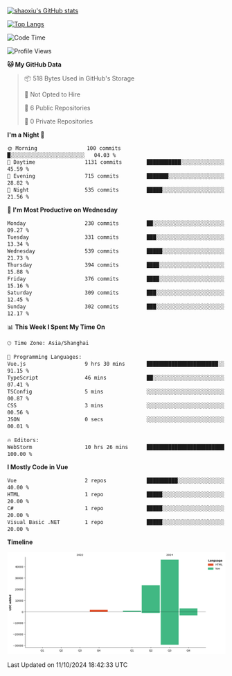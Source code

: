 [![shaoxiu's GitHub stats](https://github-readme-stats.vercel.app/api?username=shaoxiu&count_private=true&show_icons=true)](https://github.com/anuraghazra/github-readme-stats)

[![Top Langs](https://github-readme-stats.vercel.app/api/top-langs/?username=shaoxiu&layout=compact)](https://github.com/anuraghazra/github-readme-stats)


<!--START_SECTION:waka-->
![Code Time](http://img.shields.io/badge/Code%20Time-96%20hrs%2016%20mins-blue)

![Profile Views](http://img.shields.io/badge/Profile%20Views-2-blue)

**🐱 My GitHub Data** 

> 📦 518 Bytes Used in GitHub's Storage 
 > 
> 🚫 Not Opted to Hire
 > 
> 📜 6 Public Repositories 
 > 
> 🔑 0 Private Repositories 
 > 
**I'm a Night 🦉** 

```text
🌞 Morning                100 commits         █░░░░░░░░░░░░░░░░░░░░░░░░   04.03 % 
🌆 Daytime                1131 commits        ███████████░░░░░░░░░░░░░░   45.59 % 
🌃 Evening                715 commits         ███████░░░░░░░░░░░░░░░░░░   28.82 % 
🌙 Night                  535 commits         █████░░░░░░░░░░░░░░░░░░░░   21.56 % 
```
📅 **I'm Most Productive on Wednesday** 

```text
Monday                   230 commits         ██░░░░░░░░░░░░░░░░░░░░░░░   09.27 % 
Tuesday                  331 commits         ███░░░░░░░░░░░░░░░░░░░░░░   13.34 % 
Wednesday                539 commits         █████░░░░░░░░░░░░░░░░░░░░   21.73 % 
Thursday                 394 commits         ████░░░░░░░░░░░░░░░░░░░░░   15.88 % 
Friday                   376 commits         ████░░░░░░░░░░░░░░░░░░░░░   15.16 % 
Saturday                 309 commits         ███░░░░░░░░░░░░░░░░░░░░░░   12.45 % 
Sunday                   302 commits         ███░░░░░░░░░░░░░░░░░░░░░░   12.17 % 
```


📊 **This Week I Spent My Time On** 

```text
🕑︎ Time Zone: Asia/Shanghai

💬 Programming Languages: 
Vue.js                   9 hrs 30 mins       ███████████████████████░░   91.15 % 
TypeScript               46 mins             ██░░░░░░░░░░░░░░░░░░░░░░░   07.41 % 
TSConfig                 5 mins              ░░░░░░░░░░░░░░░░░░░░░░░░░   00.87 % 
CSS                      3 mins              ░░░░░░░░░░░░░░░░░░░░░░░░░   00.56 % 
JSON                     0 secs              ░░░░░░░░░░░░░░░░░░░░░░░░░   00.01 % 

🔥 Editors: 
WebStorm                 10 hrs 26 mins      █████████████████████████   100.00 % 
```

**I Mostly Code in Vue** 

```text
Vue                      2 repos             ██████████░░░░░░░░░░░░░░░   40.00 % 
HTML                     1 repo              █████░░░░░░░░░░░░░░░░░░░░   20.00 % 
C#                       1 repo              █████░░░░░░░░░░░░░░░░░░░░   20.00 % 
Visual Basic .NET        1 repo              █████░░░░░░░░░░░░░░░░░░░░   20.00 % 
```



**Timeline**

![Lines of Code chart](https://raw.githubusercontent.com/shaoxiu/shaoxiu/main/assets/bar_graph.png)


 Last Updated on 11/10/2024 18:42:33 UTC
<!--END_SECTION:waka-->
